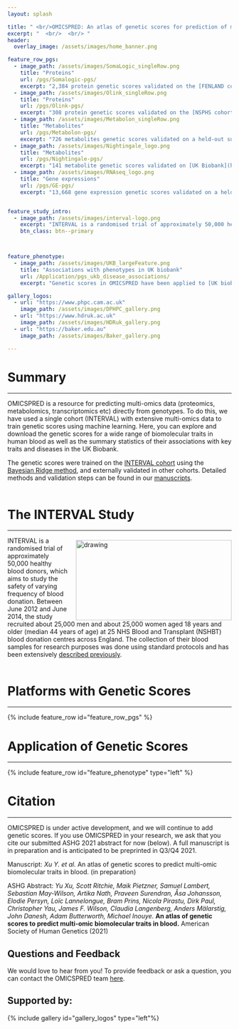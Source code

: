 ```yaml
---
layout: splash

title: " <br/>OMICSPRED: An atlas of genetic scores for prediction of multi-omics data"
excerpt: "  <br/>  <br/> "
header:
  overlay_image: /assets/images/home_banner.png

feature_row_pgs:
  - image_path: /assets/images/SomaLogic_singleRow.png
    title: "Proteins"
    url: /pgs/Somalogic-pgs/
    excerpt: "2,384 protein genetic scores validated on the [FENLAND cohort](https://www.mrc-epid.cam.ac.uk/research/studies/fenland/)."
  - image_path: /assets/images/Olink_singleRow.png
    title: "Proteins"
    url: /pgs/Olink-pgs/
    excerpt: "308 protein genetic scores validated on the [NSPHS cohort](https://pubmed.ncbi.nlm.nih.gov/20568910/) and [ORCADES cohort](https://www.ed.ac.uk/viking/about-us/our-studies)."
  - image_path: /assets/images/Metabolon_singleRow.png
    title: "Metabolites"
    url: /pgs/Metabolon-pgs/
    excerpt: "726 metabolites genetic scores validated on a held-out subset in INTERVAL."
  - image_path: /assets/images/Nightingale_logo.png
    title: "Metabolites"
    url: /pgs/Nightingale-pgs/
    excerpt: "141 metabolite genetic scores validated on [UK Biobank](https://www.ukbiobank.ac.uk/)."
  - image_path: /assets/images/RNAseq_logo.png
    title: "Gene expressions"
    url: /pgs/GE-pgs/
    excerpt: "13,668 gene expression genetic scores validated on a held-out subset in INTERVAL"


feature_study_intro:
  - image_path: /assets/images/interval-logo.png
    excerpt: "INTERVAL is a randomised trial of approximately 50,000 healthy blood donors, which aims to study the safety of varying frequency of blood donation. Between June 2012 and June 2014, the study recruited about 25,000 men and about 25,000 women aged 18 years and older (median 44 years of age) at 25 NHS Blood and Transplant (NSHBT) blood donation centres across England. The  collection  of  their  blood  samples  for  research  purposes  was  done  using  standard  protocols and  has  been  extensively [described  previously](http://www.intervalstudy.org.uk/files/2019/11/Moore-et-al.-Trials-2014.pdf)."
    btn_class: btn--primary



feature_phenotype:
  - image_path: /assets/images/UKB_largeFeature.png
    title: "Associations with phenotypes in UK biobank"
    url: /Application/pgs_ukb_disease_associations/
    excerpt: "Genetic scores in OMICSPRED have been applied to [UK biobank](https://www.ukbiobank.ac.uk/) to test for associations with various complex phenotypes."

gallery_logos:
  - url: "https://www.phpc.cam.ac.uk"
    image_path: /assets/images/DPHPC_gallery.png
  - url: "https://www.hdruk.ac.uk"
    image_path: /assets/images/HDRuk_gallery.png
  - url: "https://baker.edu.au"
    image_path: /assets/images/Baker_gallery.png

---
```

# Summary
---
OMICSPRED is a resource for predicting multi-omics data (proteomics, metabolomics, transcriptomics etc) directly from genotypes. To do this, we have used a single cohort (INTERVAL) with extensive multi-omics data to train genetic scores using machine learning. Here, you can explore and download the genetic scores for a wide range of biomolecular traits in human blood as well as the summary statistics of their associations with key traits and diseases in the UK Biobank.

The genetic scores were trained on the [INTERVAL cohort](https://www.intervalstudy.org.uk/) using the [Bayesian Ridge method](https://scikit-learn.org/stable/auto_examples/linear_model/plot_bayesian_ridge.html), and externally validated in other cohorts. Detailed methods and validation steps can be found in our [manuscripts](https://www.biorxiv.org/content/10.1101/2020.02.17.952788v1).
<br/>
<br/>

# The INTERVAL Study
---

<img src="/assets/images/interval-logo.png" alt="drawing"  style="float: right; margin-left: 1em; margin-top: 0.5em; width:350px; height:180px"/>

INTERVAL is a randomised trial of approximately 50,000 healthy blood donors, which aims to study the safety of varying frequency of blood donation. Between June 2012 and June 2014, the study recruited about 25,000 men and about 25,000 women aged 18 years and older (median 44 years of age) at 25 NHS Blood and Transplant (NSHBT) blood donation centres across England. The  collection  of  their  blood  samples  for  research  purposes  was  done  using  standard  protocols and  has  been  extensively [described  previously](http://www.intervalstudy.org.uk/files/2019/11/Moore-et-al.-Trials-2014.pdf).
<br/>
<br/>

# Platforms with Genetic Scores
---

{% include feature_row id="feature_row_pgs" %} <br>




# Application of Genetic Scores
---
{% include feature_row id="feature_phenotype" type="left" %}  <br>


# Citation
---
OMICSPRED is under active development, and we will continue to add genetic scores. If you use OMICSPRED in your research, we ask that you cite our submitted ASHG 2021 abstract for now (below). A full manuscript is in preparation and is anticipated to be preprinted in Q3/Q4 2021.

Manuscript: <em> Xu Y. et al. </em> An atlas of genetic scores to predict multi-omic biomolecular traits in blood. (in preparation)

ASHG Abstract: <em> Yu Xu, Scott Ritchie, Maik Pietzner, Samuel Lambert, Sebastian May-Wilson, Artika Nath, Praveen Surendran, Åsa Johansson, Elodie Persyn, Loïc Lannelongue, Bram Prins, Nicola Pirastu, Dirk Paul, Christopher Yau, James F. Wilson, Claudia Langenberg, Anders Mälarstig, John Danesh, Adam Butterworth, Michael Inouye. </em> **An atlas of genetic scores to predict multi-omic biomolecular traits in blood.** American Society of Human Genetics (2021)





## Questions and Feedback

We would love to hear from you! To provide feedback or ask a question, you can contact the OMICSPRED team [here](mailto:yx322@medschl.cam.ac.uk).



## Supported by:

{% include gallery id="gallery_logos" type="left"%}
